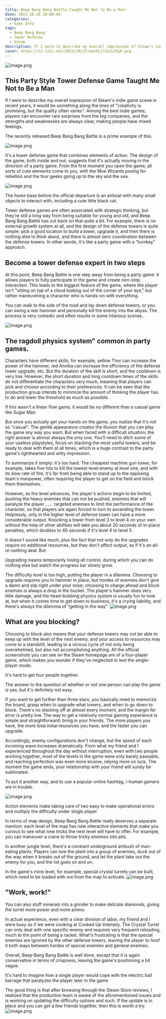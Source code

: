 ```yaml
---
title: Beep Bang Bang Battle:Taught Me Not to Be a Man!
date: 2023-10-26 20:00:00
categories:
  - Game Info
tags:
  - Beep Bang Bang
  - Tower Defense
  - Steam
description: If I were to describe my overall impression of Steam's indie game scene in recent years, it would be something along the lines of "creativity is promising, but the quality often varies
cover: https://s2.loli.net/2023/10/27/awsKcj7ih1LFUyR.png
---
```


![image.png](https://s2.loli.net/2023/10/27/awsKcj7ih1LFUyR.png)

## This Party Style Tower Defense Game Taught Me Not to Be a Man

If I were to describe my overall impression of Steam's indie game scene in recent years, it would be something along the lines of "creativity is promising, but the quality often varies". Among the best indie games, players can encounter rare surprises from the big companies, and the strengths and weaknesses are always clear, making people have mixed feelings.

The recently released Beep Bang Bang Battle is a prime example of this.

![image.png](https://s2.loli.net/2023/10/27/abh7NVAQjt6YozB.png)

It's a tower defense game that combines elements of action. The design of the game, both inside and out, suggests that it's actually moving in the direction of a party game. From the first moment you open the game, all sorts of cute elements come to you, with the Moe Wizards posing for rebellion and the four geeks going up to the sky and the sea.

![image.png](https://s2.loli.net/2023/10/27/gDZQRdWHL5eMGBS.png)

The home base before the official departure is an airboat with many small objects to interact with, including a cute little black cat.

Tower defense games are often associated with strategic thinking, but they're still a long way from being suitable for young and old, and Beep Bang Bang Battle has cut back on that quite a bit. For example, there is no external growth system at all, and the design of the defense towers is quite simple: pick a good location to build a tower, upgrade it, and then there is nothing else to think about, and there is almost zero coordination between the defense towers. In other words, it's like a party game with a "turnkey" approach.


## Become a tower defense expert in two steps

At this point, Beep Bang Battle is one step away from being a party game: it allows players to fully participate in the game and create non-stop interaction. This leads to the biggest feature of the game, where the player isn't "sitting on top of a cloud looking out of the corner of your eye," but rather maneuvering a character who is hands-on with everything.

You can walk to the side of the road and lay down defense towers, or you can swing a war hammer and personally kill the enemy into the abyss. The process is very comedic and often results in some hilarious scenes.

![image.png](https://s2.loli.net/2023/10/27/uRcaWlj8Jnm4pkv.png)


## The ragdoll physics system" common in party games.

Characters have different skills, for example, yellow Thor can increase the power of the hammer, red Annika can increase the efficiency of the defense tower upgrade, etc. But the duration of the skill is short, and the cooldown is very low. However, the short duration and long cooldown times of the skills do not differentiate the characters very much, meaning that players can pick and choose according to their preferences. It can be seen that the production group intends to minimize the amount of thinking the player has to do and lower the threshold as much as possible.

If this wasn't a linear flow game, it would be no different than a casual game like Sugar Man.

But once you actually get your hands on the game, you realize that it's not so "casual". The gentle appearance creates the illusion that you can play the game any way you want. But when faced with a difficult situation, the right answer is almost always the only one. You'll need to ditch some of your useless playstyles, focus on stacking the most useful towers, and be ready to deal with them at all times, which is a huge contrast to the party game's lighthearted and witty impression.

To summarize it simply: it's too hard. The cheapest machine gun tower, for example, takes five hits to kill the lowest-level enemy at level one, and with its slow rate of fire, it's far from being able to stand up to the opposing team's manpower, often requiring the player to get on the field and block them themselves.

However, as the level advances, the player's actions begin to be limited, pushing the heavy enemies that can not be pushed, enemies that will paralyze the player ...... targeted enemies to limit the performance of the character, so that players are again forced to turn to ascending the tower. Helplessly, only in the higher level of defense tower can have a more considerable output. Knocking a tower from level 3 to level 4 on your own without the help of other abilities will take you about 20 seconds of in-place penalties, which doubles to 40 seconds if it's level 4 to level 5.

It doesn't sound like much, plus the fact that not only do the upgrades require no additional resources, but they don't affect output, as if it's an all-or-nothing deal. But

Upgrading means temporarily losing all control, during which you can do nothing else but watch the progress bar slowly grow.

The difficulty level is too high, putting the player in a dilemma. Choosing to upgrade requires you to hammer in place, but hordes of enemies don't give a damn and slip right under your nose; choosing to charge ahead and block enemies is always a drop in the bucket. The player's hammer does very little damage, and the head-bobbing physics system is usually fun to look at, but when it comes time to get down to business, it's a crying liability, and there's always the dilemma of "getting in the way".
![image.png](https://s2.loli.net/2023/10/27/zrUjuF8LImifAXS.png)


## What are you blocking?

Choosing to block also means that your defense towers may not be able to keep up with the level of the next enemy, and your access to resources may come to a standstill, leading to a vicious cycle of not only being overwhelmed, but also not accomplishing anything. All the official screenshots you can see on the Steam homepage are of a four-player game, which makes you wonder if they've neglected to test the single-player mode.

It's hard to get four people together.

The answer to the question of whether or not one person can play the game is yes, but it's definitely not easy.

If you want to get further than three stars, you basically need to memorize the board, grasp when to upgrade what towers, and when to go down to block. There's no slacking off at almost every moment, and the margin for error is pretty low. The way to get a relatively normal gaming experience is simple and straightforward: bring in your friends. The more players you have, the more total initial resources you have, and the faster you can upgrade.

Accordingly, enemy configurations don't change, but the speed of each incoming wave increases dramatically. From what my friend and I experienced throughout the day without interruption, even with two people working together, most of the levels in the game were only barely passable, and reaching perfection was even more elusive, relying more on luck. The moment the game ends, your relationship with your friend will surely be sublimated.

To put it another way, and to use a popular online hashtag, i-human gamers are in trouble.

![image.png](https://s2.loli.net/2023/10/27/ouGPCj2lR5ANYSI.png)

Action elements make taking care of two easy to make operational errors and multiply the difficulty under single player

In terms of map design, Beep Bang Bang Battle really deserves a separate mention: each level of the map has new interactive elements that make you curious to see what new tricks the next level will have to offer. For example, you can maneuver a crane to throw tricky enemies into pits.

In another jungle level, there's a constant underground ambush of man-eating plants. Players can lure the plant into a group of enemies, duck out of the way when it breaks out of the ground, and let the plant take out the enemy for you, and the list goes on and on.

In the game's mine level, for example, special crystal turrets can be built, which need to be loaded with ore from the map to activate.
![image.png](https://s2.loli.net/2023/10/27/IyqGZigvcBWVQbx.png)


## "Work, work!"

You can also stuff minerals into a grinder to make delicate diamonds, giving the turret more power and more ammo.

In actual experience, even with a clear division of labor, my friend and I were busy as if we were cooking at Cooked Up Intensity. The Crystal Turret can only deal with one specific enemy and requires very frequent reloading, much to the point of being a racket. What's frustrating is that the special enemies are ignored by the other defense towers, leaving the player to hoof it both ways between hordes of special enemies and general enemies.

Overall, Beep Bang Bang Battle is well done, except that it is again conservative in terms of crispness, leaving the game's positioning a bit vague.

It's hard to imagine how a single player would cope with the electric ball barrage that paralyzes the player later in the game

The good thing is that after browsing through the Steam Store reviews, I realized that the production team is aware of the aforementioned issues and is working on updating the difficulty options and such. If the update is in place and you can get a few friends together, then this is worth a try.
![image.png](https://s2.loli.net/2023/10/27/BPOd3GYRWKpJsFN.png)


